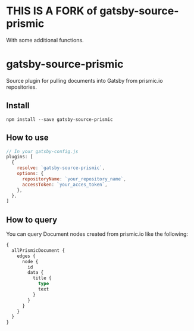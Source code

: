 # THIS IS A FORK of gatsby-source-prismic
With some additional functions.

# gatsby-source-prismic

Source plugin for pulling documents into Gatsby from prismic.io repositories.

## Install

`npm install --save gatsby-source-prismic`

## How to use

```javascript
// In your gatsby-config.js
plugins: [
  {
    resolve: `gatsby-source-prismic`,
    options: {
      repositoryName: `your_repository_name`,
      accessToken: `your_acces_token`,
    },
  },
]
```

## How to query

You can query Document nodes created from prismic.io like the following:

```graphql
{
  allPrismicDocument {
    edges {
      node {
        id
        data {
          title {
            type
            text
          }
        }
      }
    }
  }
}
```
